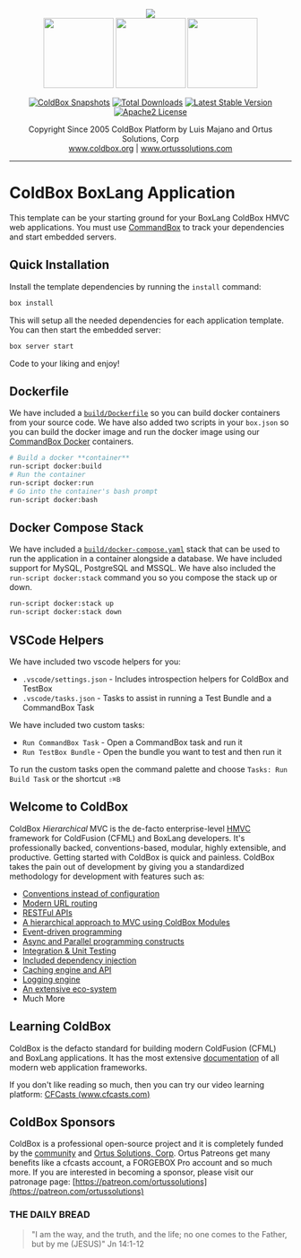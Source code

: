 <p align="center">
	<img src="https://www.ortussolutions.com/__media/coldbox-185-logo.png">
	<br>
	<img src="https://www.ortussolutions.com/__media/wirebox-185.png" height="125">
	<img src="https://www.ortussolutions.com/__media/cachebox-185.png" height="125" >
	<img src="https://www.ortussolutions.com/__media/logbox-185.png"  height="125">
</p>

<p align="center">
	<a href="https://github.com/ColdBox/coldbox-platform/actions/workflows/snapshot.yml"><img src="https://github.com/ColdBox/coldbox-platform/actions/workflows/snapshot.yml/badge.svg" alt="ColdBox Snapshots" /></a>
	<a href="https://forgebox.io/view/coldbox"><img src="https://forgebox.io/api/v1/entry/coldbox/badges/downloads" alt="Total Downloads" /></a>
	<a href="https://forgebox.io/view/coldbox"><img src="https://forgebox.io/api/v1/entry/coldbox/badges/version" alt="Latest Stable Version" /></a>
	<a href="https://forgebox.io/view/coldbox"><img src="https://img.shields.io/badge/License-Apache2-brightgreen" alt="Apache2 License" /></a>
</p>

<p align="center">
	Copyright Since 2005 ColdBox Platform by Luis Majano and Ortus Solutions, Corp
	<br>
	<a href="https://www.coldbox.org">www.coldbox.org</a> |
	<a href="https://www.ortussolutions.com">www.ortussolutions.com</a>
</p>

----

# ColdBox BoxLang Application

This template can be your starting ground for your BoxLang ColdBox HMVC web applications.  You must use [CommandBox](http://www.ortussolutions.com/products/commandbox) to track your dependencies and start embedded servers.

## Quick Installation

Install the template dependencies by running the `install` command:

```bash
box install
```

This will setup all the needed dependencies for each application template.  You can then start the embedded server:

```bash
box server start
```

Code to your liking and enjoy!

## Dockerfile

We have included a [`build/Dockerfile`](build/Dockerfile) so you can build docker containers from your source code.  We have also added two scripts in your `box.json` so you can build the docker image and run the docker image using our [CommandBox Docker](https://hub.docker.com/r/ortussolutions/commandbox) containers.

```bash
# Build a docker **container**
run-script docker:build
# Run the container
run-script docker:run
# Go into the container's bash prompt
run-script docker:bash
```

## Docker Compose Stack

We have included a [`build/docker-compose.yaml`](build/docker-compose.yml) stack that can be used to run the application in a container alongside a database.  We have included support for MySQL, PostgreSQL and MSSQL.  We have also included the `run-script docker:stack` command you so you compose the stack up or down.

```bash
run-script docker:stack up
run-script docker:stack down
```

## VSCode Helpers

We have included two vscode helpers for you:

* `.vscode/settings.json` - Includes introspection helpers for ColdBox and TestBox
* `.vscode/tasks.json` - Tasks to assist in running a Test Bundle and a CommandBox Task

We have included two custom tasks:

* `Run CommandBox Task` - Open a CommandBox task and run it
* `Run TestBox Bundle` - Open the bundle you want to test and then run it

To run the custom tasks open the command palette and choose `Tasks: Run Build Task` or the shortcut `⇧⌘B`

## Welcome to ColdBox

ColdBox *Hierarchical* MVC is the de-facto enterprise-level [HMVC](https://en.wikipedia.org/wiki/Hierarchical_model%E2%80%93view%E2%80%93controller) framework for ColdFusion (CFML) and BoxLang developers. It's professionally backed, conventions-based, modular, highly extensible, and productive. Getting started with ColdBox is quick and painless.  ColdBox takes the pain out of development by giving you a standardized methodology for development with features such as:

* [Conventions instead of configuration](https://coldbox.ortusbooks.com/getting-started/conventions)
* [Modern URL routing](https://coldbox.ortusbooks.com/the-basics/routing)
* [RESTFul APIs](https://coldbox.ortusbooks.com/the-basics/event-handlers/rendering-data)
* [A hierarchical approach to MVC using ColdBox Modules](https://coldbox.ortusbooks.com/hmvc/modules)
* [Event-driven programming](https://coldbox.ortusbooks.com/digging-deeper/interceptors)
* [Async and Parallel programming constructs](https://coldbox.ortusbooks.com/digging-deeper/promises-async-programming)
* [Integration & Unit Testing](https://coldbox.ortusbooks.com/testing/testing-coldbox-applications)
* [Included dependency injection](https://wirebox.ortusbooks.com)
* [Caching engine and API](https://cachebox.ortusbooks.com)
* [Logging engine](https://logbox.ortusbooks.com)
* [An extensive eco-system](https://forgebox.io)
* Much More

## Learning ColdBox

ColdBox is the defacto standard for building modern ColdFusion (CFML) and BoxLang applications.  It has the most extensive [documentation](https://coldbox.ortusbooks.com) of all modern web application frameworks.

If you don't like reading so much, then you can try our video learning platform: [CFCasts (www.cfcasts.com)](https://www.cfcasts.com)

## ColdBox Sponsors

ColdBox is a professional open-source project and it is completely funded by the [community](https://patreon.com/ortussolutions) and [Ortus Solutions, Corp](https://www.ortussolutions.com).  Ortus Patreons get many benefits like a cfcasts account, a FORGEBOX Pro account and so much more.  If you are interested in becoming a sponsor, please visit our patronage page: [https://patreon.com/ortussolutions](https://patreon.com/ortussolutions)

### THE DAILY BREAD

 > "I am the way, and the truth, and the life; no one comes to the Father, but by me (JESUS)" Jn 14:1-12
